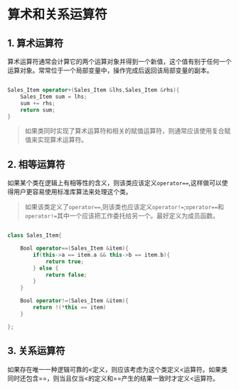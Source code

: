 # 算术和关系运算符

## 1. 算术运算符

算术运算符通常会计算它的两个运算对象并得到一个新值，这个值有别于任何一个运算对象。常常位于一个局部变量中，操作完成后返回该局部变量的副本。

```C++

Sales_Item operator+(Sales_Item &lhs,Sales_Item &rhs){
    Sales_Item sum = lhs;
    sum += rhs;
    return sum;
}

```

> 如果类同时实现了算术运算符和相关的赋值运算符，则通常应该使用复合赋值来实现算术运算符。

## 2. 相等运算符

如果某个类在逻辑上有相等性的含义，则该类应该定义`operator==`,这样做可以使得用户更容易使用标准库算法来处理这个类。

> 如果该类定义了`operator==`,则该类也应该定义`operator!=`;`operator==`和`operator!=`其中一个应该把工作委托给另一个。最好定义为成员函数。

```c++

class Sales_Item{

    Bool operator==(Sales_Item &item){
        if(this->a == item.a && this->b == item.b){
            return true;
        } else {
            return false;
        }
    }

    Bool operator!=(Sales_Item &item){
        return !(*this == item)
    }

};


```

## 3. 关系运算符

如果存在唯一一种逻辑可靠的<定义，则应该考虑为这个类定义<运算符。如果类同时还包含==，则当且仅当<的定义和==产生的结果一致时才定义<运算符。

